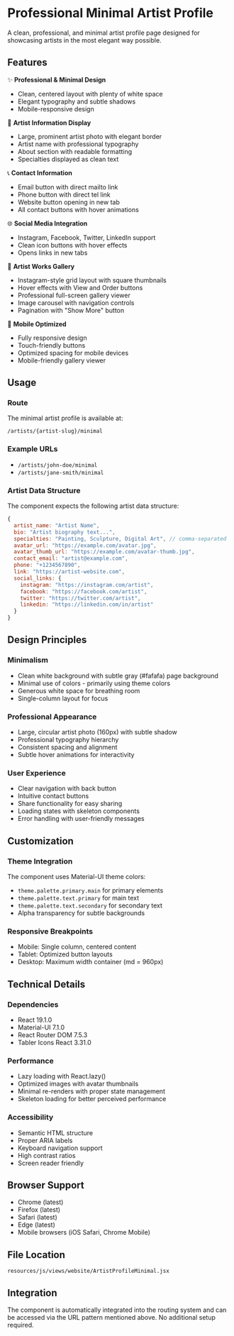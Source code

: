 # Professional Minimal Artist Profile

A clean, professional, and minimal artist profile page designed for showcasing artists in the most elegant way possible.

## Features

✨ **Professional & Minimal Design**
- Clean, centered layout with plenty of white space
- Elegant typography and subtle shadows
- Mobile-responsive design

🎨 **Artist Information Display**
- Large, prominent artist photo with elegant border
- Artist name with professional typography
- About section with readable formatting
- Specialties displayed as clean text

📞 **Contact Information**
- Email button with direct mailto link
- Phone button with direct tel link
- Website button opening in new tab
- All contact buttons with hover animations

🌐 **Social Media Integration**
- Instagram, Facebook, Twitter, LinkedIn support
- Clean icon buttons with hover effects
- Opens links in new tabs

🎨 **Artist Works Gallery**
- Instagram-style grid layout with square thumbnails
- Hover effects with View and Order buttons
- Professional full-screen gallery viewer
- Image carousel with navigation controls
- Pagination with "Show More" button

📱 **Mobile Optimized**
- Fully responsive design
- Touch-friendly buttons
- Optimized spacing for mobile devices
- Mobile-friendly gallery viewer

## Usage

### Route
The minimal artist profile is available at:
```
/artists/{artist-slug}/minimal
```

### Example URLs
- `/artists/john-doe/minimal`
- `/artists/jane-smith/minimal`

### Artist Data Structure
The component expects the following artist data structure:

```javascript
{
  artist_name: "Artist Name",
  bio: "Artist biography text...",
  specialties: "Painting, Sculpture, Digital Art", // comma-separated
  avatar_url: "https://example.com/avatar.jpg",
  avatar_thumb_url: "https://example.com/avatar-thumb.jpg",
  contact_email: "artist@example.com",
  phone: "+1234567890",
  link: "https://artist-website.com",
  social_links: {
    instagram: "https://instagram.com/artist",
    facebook: "https://facebook.com/artist",
    twitter: "https://twitter.com/artist",
    linkedin: "https://linkedin.com/in/artist"
  }
}
```

## Design Principles

### Minimalism
- Clean white background with subtle gray (#fafafa) page background
- Minimal use of colors - primarily using theme colors
- Generous white space for breathing room
- Single-column layout for focus

### Professional Appearance
- Large, circular artist photo (160px) with subtle shadow
- Professional typography hierarchy
- Consistent spacing and alignment
- Subtle hover animations for interactivity

### User Experience
- Clear navigation with back button
- Intuitive contact buttons
- Share functionality for easy sharing
- Loading states with skeleton components
- Error handling with user-friendly messages

## Customization

### Theme Integration
The component uses Material-UI theme colors:
- `theme.palette.primary.main` for primary elements
- `theme.palette.text.primary` for main text
- `theme.palette.text.secondary` for secondary text
- Alpha transparency for subtle backgrounds

### Responsive Breakpoints
- Mobile: Single column, centered content
- Tablet: Optimized button layouts
- Desktop: Maximum width container (md = 960px)

## Technical Details

### Dependencies
- React 19.1.0
- Material-UI 7.1.0
- React Router DOM 7.5.3
- Tabler Icons React 3.31.0

### Performance
- Lazy loading with React.lazy()
- Optimized images with avatar thumbnails
- Minimal re-renders with proper state management
- Skeleton loading for better perceived performance

### Accessibility
- Semantic HTML structure
- Proper ARIA labels
- Keyboard navigation support
- High contrast ratios
- Screen reader friendly

## Browser Support
- Chrome (latest)
- Firefox (latest)
- Safari (latest)
- Edge (latest)
- Mobile browsers (iOS Safari, Chrome Mobile)

## File Location
```
resources/js/views/website/ArtistProfileMinimal.jsx
```

## Integration
The component is automatically integrated into the routing system and can be accessed via the URL pattern mentioned above. No additional setup required.

